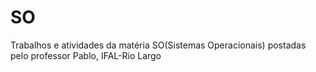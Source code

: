 # SO
Trabalhos e atividades da matéria SO(Sistemas Operacionais) postadas pelo professor Pablo, IFAL-Rio Largo
